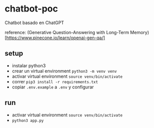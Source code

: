 # chatbot-poc

Chatbot basado en ChatGPT

reference: (Generative Question-Answering with Long-Term Memory)[https://www.pinecone.io/learn/openai-gen-qa/]

## setup

- instalar python3
- crear un virtual environment `python3 -m venv venv`
- activar virtual environment `source venv/bin/activate`
- correr `pip3 install -r requirements.txt`
- copiar `.env.example` a `.env` y configurar

## run

- activar virtual environment `source venv/bin/activate`
- `python3 app.py`
